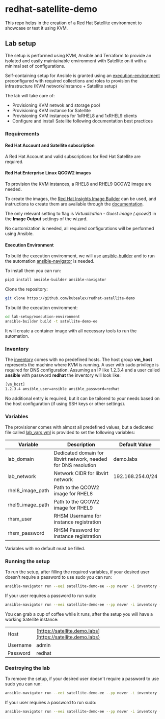 # redhat-satellite-demo

This repo helps in the creation of a Red Hat Satellite environment to showcase or test it using KVM. 

## Lab setup

The setup is performed using KVM, Ansible and Terraform to provide an isolated and easily maintainable environment with Satellite on it with a minimal set of configurations.

Self-containing setup for Ansible is granted using an [execution-environment](./execution-environment/) preconfigured with required collections and roles to provision the infrastructure (KVM network/Instance + Satellite setup)

The lab will take care of:

- Provisioning KVM netwok and storage pool
- Provisioning KVM instance for Satellite
- Provisioning KVM instances for 1xRHEL8 and 1xRHEL9 clients
- Configure and install Satellite following documentation best practices

### Requirements

#### Red Hat Account and Satellite subscription

A Red Hat Account and valid subscriptions for Red Hat Satellite are required.

#### Red Hat Enterprise Linux QCOW2 images

To provision the KVM instances, a RHEL8 and RHEL9 QCOW2 image are needed.

To create the images, the [Red Hat Insights Image Builder](https://console.redhat.com/insights/image-builder) can be used, and instructions to create them are available through the [documentation](https://docs.redhat.com/en/documentation/red_hat_enterprise_linux/8/html-single/creating_customized_images_by_using_insights_image_builder/index#assembly_creating-a-customized-rhel-guest-image-using-red-hat-image-builder).

The only relevant setting to flag is *Virtualization - Guest image (.qcow2)* in the **Image Output** settings of the wizard.

No customization is needed, all required configurations will be performed using Ansible.

#### Execution Environment

To build the execution environment, we will use [ansible-builder](https://ansible.readthedocs.io/projects/builder/en/latest/) and to run the automation [ansible-navigator](https://ansible.readthedocs.io/projects/navigator/) is needed.

To install them you can run:

```bash
pip3 install ansible-builder ansible-navigator
```

Clone the repository:

```bash
git clone https://github.com/kubealex/redhat-satellite-demo
```

To build the execution environment:

```bash
cd lab-setup/execution-environment
ansible-builder build -t satellite-demo-ee
```

It will create a container image with all necessary tools to run the automation.

### Inventory

The [inventory](./inventory) comes with no predefined hosts. 
The host group **vm_host** represents the machine where KVM is running. A user with sudo privilege is required for DNS configuration. Assuming an IP like 1.2.3.4 and a user called **ansible** with password **redhat** the inventory will look like:

```bash
[vm_host]
1.2.3.4 ansible_user=ansible ansible_password=redhat
```

No additional entry is required, but it can be tailored to your needs based on the host configuration (if using SSH keys or other settings).


### Variables

The provisioner comes with almost all predefined values, but a dedicated file called [lab_vars.yml](./lab_vars.yml) is provided to set the following variables:

| Variable                       | Description                                                              | Default Value            |
|--------------------------------|--------------------------------------------------------------------------|--------------------------|
| lab_domain | Dedicated domain for libvirt network, needed for DNS resolution| demo.labs   |
| lab_network | Network CIDR for libvirt network | 192.168.254.0/24|
| rhel8_image_path | Path to the QCOW2 image for RHEL8| |
| rhel9_image_path | Path to the QCOW2 image for RHEL9| |
| rhsm_user | RHSM Username for instance registration | | 
| rhsm_password | RHSM Password for instance registration | | 

Variables with no default must be filled.

### Running the setup

To run the setup, after filling the required variables, if your desired user doesn't require a password to use sudo you can run:

```bash
ansible-navigator run --eei satellite-demo-ee --pp never -i inventory -m stdout create-lab.yml
```

If your user requires a password to run sudo:

```bash
ansible-navigator run --eei satellite-demo-ee --pp never -i inventory -m stdout create-lab.yml -K 
```

You can grab a cup of coffee while it runs, after the setup you will have a working Satellite instance:

| | | 
| - | - | 
| Host | [https://satellite.demo.labs](https://satellite.demo.labs) |
| Username | admin | 
| Password | redhat | 

### Destroying the lab

To remove the setup, if your desired user doesn't require a password to use sudo you can run:

```bash
ansible-navigator run --eei satellite-demo-ee --pp never -i inventory -m stdout destroy-lab.yml
```

If your user requires a password to run sudo:

```bash
ansible-navigator run --eei satellite-demo-ee --pp never -i inventory -m stdout destroy-lab.yml -K 
```

